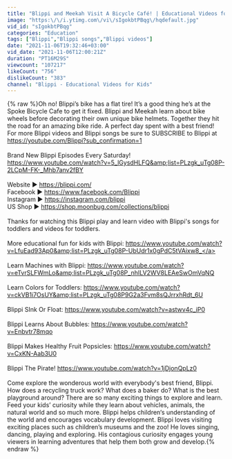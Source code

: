 ```yaml
---
title: "Blippi and Meekah Visit A Bicycle Café! | Educational Videos for Kids"
image: "https:\/\/i.ytimg.com\/vi\/sIgokbtPBqg\/hqdefault.jpg"
vid_id: "sIgokbtPBqg"
categories: "Education"
tags: ["Blippi","Blippi songs","Blippi videos"]
date: "2021-11-06T19:32:46+03:00"
vid_date: "2021-11-06T12:00:21Z"
duration: "PT16M29S"
viewcount: "107217"
likeCount: "756"
dislikeCount: "383"
channel: "Blippi - Educational Videos for Kids"
---
```

{% raw %}Oh no! Blippi’s bike has a flat tire! It’s a good thing he’s at the Spoke Bicycle Cafe to get it fixed. Blippi and Meekah learn about bike wheels before decorating their own unique bike helmets. Together they hit the road for an amazing bike ride. A perfect day spent with a best friend!<br />For more Blippi videos and Blippi songs be sure to SUBSCRIBE to Blippi at <a rel="nofollow" target="blank" href="https://youtube.com/Blippi?sub_confirmation=1">https://youtube.com/Blippi?sub_confirmation=1</a><br /><br />Brand New Blippi Episodes Every Saturday!<br /><a rel="nofollow" target="blank" href="https://www.youtube.com/watch?v=5_lGysdHLFQ&amp;list=PLzgk_uTg08P-2LCpM-FK-_Mhb7anv2fBY">https://www.youtube.com/watch?v=5_lGysdHLFQ&amp;list=PLzgk_uTg08P-2LCpM-FK-_Mhb7anv2fBY</a><br /><br />Website ► <a rel="nofollow" target="blank" href="https://blippi.com/">https://blippi.com/</a> <br />Facebook ► <a rel="nofollow" target="blank" href="https://www.facebook.com/Blippi">https://www.facebook.com/Blippi</a> <br />Instagram ► <a rel="nofollow" target="blank" href="https://instagram.com/blippi">https://instagram.com/blippi</a> <br />US Shop ► <a rel="nofollow" target="blank" href="https://shop.moonbug.com/collections/blippi">https://shop.moonbug.com/collections/blippi</a> <br /><br />Thanks for watching this Blippi play and learn video with Blippi's songs for toddlers and videos for toddlers.<br /><br />More educational fun for kids with Blippi: <a rel="nofollow" target="blank" href="https://www.youtube.com/watch?v=LfuEad93Ap0&amp;list=PLzgk_uTg08P-UbUdr1x0gPdC5tVAixw8_">https://www.youtube.com/watch?v=LfuEad93Ap0&amp;list=PLzgk_uTg08P-UbUdr1x0gPdC5tVAixw8_</a><br /><br />Learn Machines with Blippi: <a rel="nofollow" target="blank" href="https://www.youtube.com/watch?v=eTvrSLFWmLo&amp;list=PLzgk_uTg08P_nhILV2WV8LEAeSwOmVqNQ">https://www.youtube.com/watch?v=eTvrSLFWmLo&amp;list=PLzgk_uTg08P_nhILV2WV8LEAeSwOmVqNQ</a><br /><br />Learn Colors for Toddlers: <a rel="nofollow" target="blank" href="https://www.youtube.com/watch?v=ckVB1i7OsUY&amp;list=PLzgk_uTg08P9G2a3Fvm8sQJrrxhRdt_6U">https://www.youtube.com/watch?v=ckVB1i7OsUY&amp;list=PLzgk_uTg08P9G2a3Fvm8sQJrrxhRdt_6U</a><br /><br />Blippi SInk Or Float: <a rel="nofollow" target="blank" href="https://www.youtube.com/watch?v=astwv4c_iP0">https://www.youtube.com/watch?v=astwv4c_iP0</a><br /><br />Blippi Learns About Bubbles: <a rel="nofollow" target="blank" href="https://www.youtube.com/watch?v=Enbvtr78mqo">https://www.youtube.com/watch?v=Enbvtr78mqo</a><br /><br />Blippi Makes Healthy Fruit Popsicles: <a rel="nofollow" target="blank" href="https://www.youtube.com/watch?v=CxKN-Aab3U0">https://www.youtube.com/watch?v=CxKN-Aab3U0</a><br /><br />Blippi The Pirate! <a rel="nofollow" target="blank" href="https://www.youtube.com/watch?v=1jDjonQpLz0">https://www.youtube.com/watch?v=1jDjonQpLz0</a><br /><br />Come explore the wonderous world with everybody's best friend, Blippi. How does a recycling truck work? What does a baker do? What is the best playground around? There are so many exciting things to explore and learn. Feed your kids’ curiosity while they learn about vehicles, animals, the natural world and so much more. Blippi helps children‘s understanding of the world and encourages vocabulary development. Blippi loves visiting exciting places such as children’s museums and the zoo! He loves singing, dancing, playing and exploring. His contagious curiosity engages young viewers in learning adventures that help them both grow and develop.{% endraw %}
